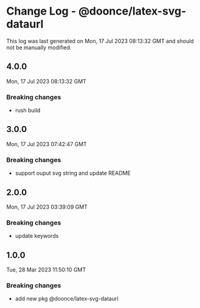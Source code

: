 # Change Log - @doonce/latex-svg-dataurl

This log was last generated on Mon, 17 Jul 2023 08:13:32 GMT and should not be manually modified.

## 4.0.0
Mon, 17 Jul 2023 08:13:32 GMT

### Breaking changes

- rush build

## 3.0.0
Mon, 17 Jul 2023 07:42:47 GMT

### Breaking changes

- support ouput svg string and update README

## 2.0.0
Mon, 17 Jul 2023 03:39:09 GMT

### Breaking changes

- update keywords

## 1.0.0
Tue, 28 Mar 2023 11:50:10 GMT

### Breaking changes

- add new pkg @doonce/latex-svg-dataurl

